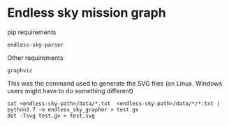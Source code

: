 # Endless sky mission graph

pip requirements

    endless-sky-parser

Other requirements

    graphviz

This was the command used to generate the SVG files (on Linux. Windows users might have to do something different)

    cat <endless-sky-path>/data/*.txt  <endless-sky-path>/data/*/*.txt | python3.7 -m endless_sky_grapher > test.gv
    dot -Tsvg test.gv > test.svg

